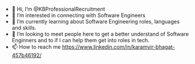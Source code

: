 - 👋 Hi, I’m @KBProfessionalRecruitment
- 👀 I’m interested in connecting with Software Engineers 
- 🌱 I’m currently learning about Software Engineering roles, languages and skills. 
- 💞️ I’m looking to meet people here to get a better understand of Software Enginners and to if I can help them get into roles in tech. 
- 📫 How to reach me https://www.linkedin.com/in/karamvir-bhagat-457b46192/

<!---
KBProfessionalRecruitment/KBProfessionalRecruitment is a ✨ special ✨ repository because its `README.md` (this file) appears on your GitHub profile.
You can click the Preview link to take a look at your changes.
--->
